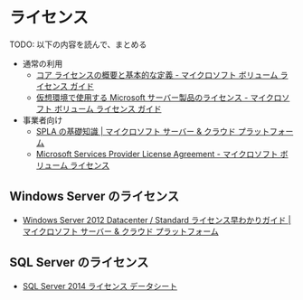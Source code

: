 # ライセンス

TODO: 以下の内容を読んで、まとめる

- 通常の利用
    - [コア ライセンスの概要と基本的な定義 - マイクロソフト ボリューム ライセンス ガイド](https://www.microsoft.com/ja-jp/licensing/about-licensing/briefs/licensing-by-cores.aspx)
    - [仮想環境で使用する Microsoft サーバー製品のライセンス - マイクロソフト ボリューム ライセンス ガイド](https://www.microsoft.com/ja-jp/licensing/about-licensing/briefs/virtual-licensing.aspx)
- 事業者向け
    - [SPLA の基礎知識 | マイクロソフト サーバー & クラウド プラットフォーム](http://www.microsoft.com/ja-jp/server-cloud/windows-server/licenseguide/spla-01.aspx)
    - [Microsoft Services Provider License Agreement - マイクロソフト ボリューム ライセンス](https://www.microsoft.com/ja-jp/licensing/licensing-options/spla-program.aspx#tab=1)

## Windows Server のライセンス
- [Windows Server 2012 Datacenter / Standard ライセンス早わかりガイド | マイクロソフト サーバー & クラウド プラットフォーム](https://www.microsoft.com/ja-jp/server-cloud/windows-server/licenseguide/default.aspx)
## SQL Server のライセンス
- [SQL Server 2014 ライセンス データシート](http://download.microsoft.com/download/c/b/0/cb0931b5-5b44-4a6a-afb7-befb81ae409f/SQL_Server_2014_Licensing_Datasheet-JP.PDF)

